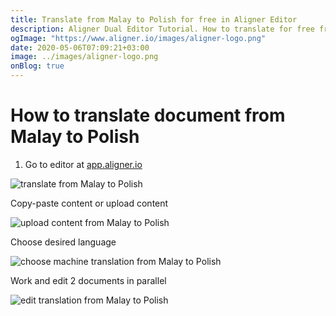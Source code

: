 ```yaml
---
title: Translate from Malay to Polish for free in Aligner Editor
description: Aligner Dual Editor Tutorial. How to translate for free from Malay to Polish. Aligner is multilingual document management platform. 
ogImage: "https://www.aligner.io/images/aligner-logo.png"
date: 2020-05-06T07:09:21+03:00
image: ../images/aligner-logo.png
onBlog: true
---
```


# How to translate document from Malay to Polish

1. Go to editor at [app.aligner.io](https://app.aligner.io "Aligner App web page")

![translate from Malay to Polish](../aligner-blank-editor.png "translate from Malay to Polish")

Copy-paste content or upload content

![upload content from Malay to Polish](../aligner-uploaded-document.png "upload content from Malay to Polish")

Choose desired language

![choose machine translation from Malay to Polish](../aligner-language-dropdown.png "choose machine translation from Malay to Polish")

Work and edit 2 documents in parallel

![edit translation from Malay to Polish](../aligner-double-sitded-editor.png "edit translation from Malay to Polish")

